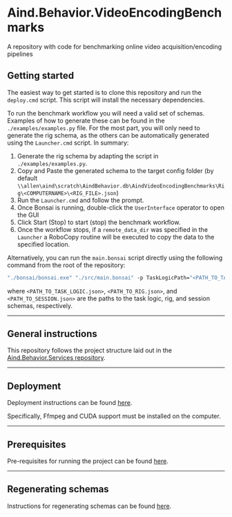 # Aind.Behavior.VideoEncodingBenchmarks

A repository with code for benchmarking online video acquisition/encoding pipelines


## Getting started

The easiest way to get started is to clone this repository and run the `deploy.cmd` script. This script will install the necessary dependencies.

To run the benchmark workflow you will need a valid set of schemas. Examples of how to generate these can be found in the `./examples/examples.py` file. For the most part, you will only need to generate the rig schema, as the others can be automatically generated using the `Launcher.cmd` script. In summary:

1. Generate the rig schema by adapting the script in `./examples/examples.py`.
2. Copy and Paste the generated schema to the target config folder (by default `\\allen\aind\scratch\AindBehavior.db\AindVideoEncodingBenchmarks\Rig\<COMPUTERNAME>\<RIG_FILE>.json`)
3. Run the `Launcher.cmd` and follow the prompt.
4. Once Bonsai is running, double-click the `UserInterface` operator to open the GUI
5. Click Start (Stop) to start (stop) the benchmark workflow.
6. Once the workflow stops, if a `remote_data_dir` was specified in the `Launcher` a RoboCopy routine will be executed to copy the data to the specified location.

Alternatively, you can run the `main.bonsai` script directly using the following command from the root of the repository:

```cmd
"./bonsai/bonsai.exe" "./src/main.bonsai" -p TaskLogicPath="<PATH_TO_TASK_LOGIC.json>" -p RigPath="<PATH_TO_RIG.json>" -p SessionPath="<PATH_TO_SESSION.json>"
```

where `<PATH_TO_TASK_LOGIC.json>`, `<PATH_TO_RIG.json>`, and `<PATH_TO_SESSION.json>` are the paths to the task logic, rig, and session schemas, respectively.

---

## General instructions

This repository follows the project structure laid out in the [Aind.Behavior.Services repository](https://github.com/AllenNeuralDynamics/Aind.Behavior.Services).

---

## Deployment

Deployment instructions can be found [here](https://github.com/AllenNeuralDynamics/Aind.Behavior.Services?tab=readme-ov-file#deployment).

Specifically, Ffmpeg and CUDA support must be installed on the computer.

---

## Prerequisites

Pre-requisites for running the project can be found [here](https://github.com/AllenNeuralDynamics/Aind.Behavior.Services?tab=readme-ov-file#prerequisites).

---

## Regenerating schemas

Instructions for regenerating schemas can be found [here](https://github.com/AllenNeuralDynamics/Aind.Behavior.Services?tab=readme-ov-file#regenerating-schemas).
